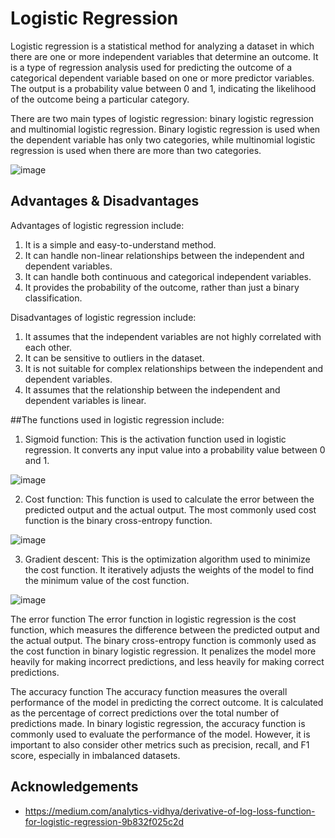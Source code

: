 
# Logistic Regression

Logistic regression is a statistical method for analyzing a dataset in which there are one or more independent variables that determine an outcome. It is a type of regression analysis used for predicting the outcome of a categorical dependent variable based on one or more predictor variables. The output is a probability value between 0 and 1, indicating the likelihood of the outcome being a particular category.

There are two main types of logistic regression: binary logistic regression and multinomial logistic regression. Binary logistic regression is used when the dependent variable has only two categories, while multinomial logistic regression is used when there are more than two categories.


![image](https://www.saedsayad.com/images/LogReg_1.png)


## Advantages & Disadvantages
Advantages of logistic regression include:

1. It is a simple and easy-to-understand method.
2. It can handle non-linear relationships between the independent and dependent variables.
3. It can handle both continuous and categorical independent variables.
4. It provides the probability of the outcome, rather than just a binary classification.

Disadvantages of logistic regression include:

1. It assumes that the independent variables are not highly correlated with each other.
2. It can be sensitive to outliers in the dataset.
3. It is not suitable for complex relationships between the independent and dependent variables.
4. It assumes that the relationship between the independent and dependent variables is linear.


##The functions used in logistic regression include:

1. Sigmoid function: This is the activation function used in logistic regression. It converts any input value into a probability value between 0 and 1.

![image](https://studymachinelearning.com/wp-content/uploads/2019/09/sigmoid_graph.png)



2. Cost function: This function is used to calculate the error between the predicted output and the actual output. The most commonly used cost function is the binary cross-entropy function.

![image](https://miro.medium.com/v2/resize:fit:783/1*6oBgYMy4wOls9zGC-frSQg.png)

3. Gradient descent: This is the optimization algorithm used to minimize the cost function. It iteratively adjusts the weights of the model to find the minimum value of the cost function.

![image](https://encrypted-tbn0.gstatic.com/images?q=tbn:ANd9GcSMvTLPtKbOf4W-Biynhps4L41qHRUuFefhtQ&usqp=CAU)

The error function
The error function in logistic regression is the cost function, which measures the difference between the predicted output and the actual output. The binary cross-entropy function is commonly used as the cost function in binary logistic regression. It penalizes the model more heavily for making incorrect predictions, and less heavily for making correct predictions.

The accuracy function
The accuracy function measures the overall performance of the model in predicting the correct outcome. It is calculated as the percentage of correct predictions over the total number of predictions made. In binary logistic regression, the accuracy function is commonly used to evaluate the performance of the model. However, it is important to also consider other metrics such as precision, recall, and F1 score, especially in imbalanced datasets.
## Acknowledgements

 - https://medium.com/analytics-vidhya/derivative-of-log-loss-function-for-logistic-regression-9b832f025c2d
